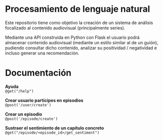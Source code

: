 # Procesamiento de lenguaje natural
Este repositorio tiene como objetivo la creación de un sistema de análisis focalizado al contenido audiovisual (principalmente series).  

Mediante una API construida en Python con Flask el usuario podrá almacenar contenido audiovisual (mediante un estilo similar al de un guión), pudiendo consultar dicho contenido, analizar su positividad / negatividad e incluso generar una recomendación.

# Documentación  

**Ayuda**  
`@get("/help")`

**Crear usuario partícipes en episodios**  
`@post('/user/create')`  

**Crear un episodio**  
`@post('/episode/create')`

**Sustraer el sentimiento de un capítulo concreto**  
`@get("/episode/<episode_id>/get_sentiment")`
